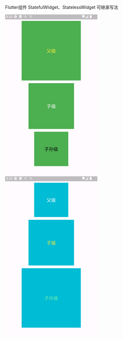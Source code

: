 Flutter组件 StatefulWidget、StatelessWidget 可继承写法

<img src="01.png" alt="01" width="300">
<img src="02.png" alt="01" width="300">
